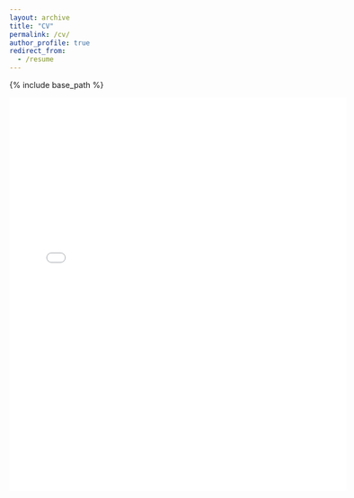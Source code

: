 ```yaml
---
layout: archive
title: "CV"
permalink: /cv/
author_profile: true
redirect_from:
  - /resume
---
```


{% include base_path %}

<embed src="{{  }}/files/CV.pdf" width="600" height="700" type='application/pdf'>
